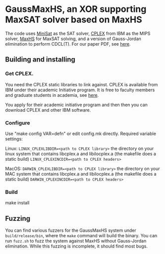 # GaussMaxHS, an XOR supporting MaxSAT solver based on MaxHS

The code uses [MiniSat](https://github.com/niklasso/minisat) as the SAT solver, [CPLEX](https://community.ibm.com/community/user/datascience/blogs/xavier-nodet1/2020/07/09/cplex-free-for-students?mhsrc=ibmsearch_a&mhq=cplex) from IBM as the MIPS solver, [MaxHS](https://github.com/fbacchus/MaxHS) for MaxSAT solving, and a version of Gauss-Jordan elimination to perform CDCL(T). For our paper PDF, see [here](https://proceedings.kr.org/2021/55/kr2021-0055-soos-et-al.pdf).


## Building and installing
### Get CPLEX.

You need the CPLEX static libraries to link against. CPLEX is
available from IBM under their academic Initiative program. It is
free to faculty members and graduate students in academia, see [here](https://community.ibm.com/community/user/datascience/blogs/xavier-nodet1/2020/07/09/cplex-free-for-students?mhsrc=ibmsearch_a&mhq=cplex).

You apply for their academic initiative program and then then you
can download CPLEX and other IBM software.

### Configure
Use "make config VAR=defn" or edit config.mk directly. Required variable settings:

Linux:
`LINUX_CPLEXLIBDIR=<path to CPLEX library>` the directory on your linux system that contains libcplex.a and libilocplex.a (the makefile does a static build)
`LINUX_CPLEXINCDIR=<path to CPLEX headers>`

MacOS:
`DARWIN_CPLEXLIBDIR=<path to CPLEX library>` the directory on your MAC system that contains libcplex.a and libilocplex.a (the makefile does a static build)
`DARWIN_CPLEXINCDIR=<path to CPLEX headers>`

  
### Build
make install

## Fuzzing
You can find various fuzzers for the GaussMaxHS system under `build/release/bin`, where the `make` command will build the binary. You can run `fuzz.sh` to fuzz the system against MaxHS without Gauss-Jordan elimination. While this fuzzing is incomplete, it should find most bugs.
